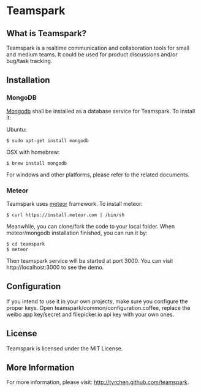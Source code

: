Teamspark
=========

## What is Teamspark?

Teamspark is a realtime communication and collaboration tools for small and medium teams. 
It could be used for product discussions and/or bug/task tracking.

## Installation

### MongoDB

[Mongodb](http://www.mongodb.org/) shall be installed as a database service for Teamspark. To install it:

Ubuntu:
```
$ sudo apt-get install mongodb
```

OSX with homebrew:
```
$ brew install mongodb
```

For windows and other platforms, please refer to the related documents.

### Meteor

Teamspark uses [meteor](http://meteor.com) framework. To install meteor:

```
$ curl https://install.meteor.com | /bin/sh
```

Meanwhile, you can clone/fork the code to your local folder. When meteor/mongodb installation finished, you can run it by:
```
$ cd teamspark
$ meteor
```

Then teamspark service will be started at port 3000. You can visit http://localhost:3000 to see the demo.

## Configuration

If you intend to use it in your own projects, make sure you configure the proper keys. Open teamspark/common/configuration.coffee, replace the weibo app key/secret and filepicker.io api key with your own ones.

## License

Teamspark is licensed under the MIT License.

## More Information

For more information, please visit: http://tyrchen.github.com/teamspark.
